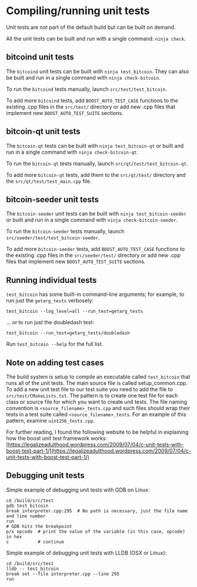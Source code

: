 # Compiling/running unit tests

Unit tests are not part of the default build but can be built on demand.

All the unit tests can be built and run with a single command: `ninja check`.

## bitcoind unit tests

The `bitcoind` unit tests can be built with `ninja test_bitcoin`.
They can also be built and run in a single command with `ninja check-bitcoin`.

To run the `bitcoind` tests manually, launch `src/test/test_bitcoin`.

To add more `bitcoind` tests, add `BOOST_AUTO_TEST_CASE` functions to the
existing .cpp files in the `src/test/` directory or add new .cpp files that
implement new `BOOST_AUTO_TEST_SUITE` sections.

## bitcoin-qt unit tests

The `bitcoin-qt` tests can be built with `ninja test_bitcoin-qt` or
built and run in a single command with `ninja check-bitcoin-qt`.

To run the `bitcoin-qt` tests manually, launch `src/qt/test/test_bitcoin-qt`.

To add more `bitcoin-qt` tests, add them to the `src/qt/test/` directory and
the `src/qt/test/test_main.cpp` file.

## bitcoin-seeder unit tests

The `bitcoin-seeder` unit tests can be built with `ninja test_bitcoin-seeder` or
built and run in a single command with `ninja check-bitcoin-seeder`.

To run the `bitcoin-seeder` tests manually, launch
`src/seeder/test/test_bitcoin-seeder`.

To add more `bitcoin-seeder` tests, add `BOOST_AUTO_TEST_CASE` functions to the
existing .cpp files in the `src/seeder/test/` directory or add new .cpp files
that implement new `BOOST_AUTO_TEST_SUITE` sections.

## Running individual tests

`test_bitcoin` has some built-in command-line arguments; for
example, to run just the `getarg_tests` verbosely:

```
test_bitcoin --log_level=all --run_test=getarg_tests
```

... or to run just the doubledash test:

```
test_bitcoin --run_test=getarg_tests/doubledash
```

Run `test_bitcoin --help` for the full list.

## Note on adding test cases

The build system is setup to compile an executable called `test_bitcoin`
that runs all of the unit tests.  The main source file is called
setup_common.cpp. To add a new unit test file to our test suite you need
to add the file to `src/test/CMakeLists.txt`. The pattern is to create
one test file for each class or source file for which you want to create
unit tests.  The file naming convention is `<source_filename>_tests.cpp`
and such files should wrap their tests in a test suite
called `<source_filename>_tests`. For an example of this pattern,
examine `uint256_tests.cpp`.

For further reading, I found the following website to be helpful in
explaining how the boost unit test framework works:
[https://legalizeadulthood.wordpress.com/2009/07/04/c-unit-tests-with-boost-test-part-1/](https://legalizeadulthood.wordpress.com/2009/07/04/c-unit-tests-with-boost-test-part-1/)

## Debugging unit tests

Simple example of debugging unit tests with GDB on Linux:

```
cd /build/src/test
gdb test_bitcoin
break interpreter.cpp:295  # No path is necessary, just the file name and line number
run
# GDB hits the breakpoint
p/x opcode  # print the value of the variable (in this case, opcode) in hex
c           # continue
```

Simple example of debugging unit tests with LLDB (OSX or Linux):

```
cd /build/src/test
lldb -- test_bitcoin
break set --file interpreter.cpp --line 295
run
```
